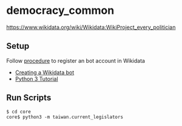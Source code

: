 # democracy_common
https://www.wikidata.org/wiki/Wikidata:WikiProject_every_politician

## Setup
Follow [procedure](https://www.wikidata.org/wiki/Wikidata:Bots) to register an bot account in Wikidata
* [Creating a Wikidata bot](https://www.wikidata.org/wiki/Wikidata:Creating_a_bot)
* [Python 3 Tutorial](https://www.wikidata.org/wiki/Wikidata:Pywikibot_-_Python_3_Tutorial)

## Run Scripts
```
$ cd core
core$ python3 -m taiwan.current_legislators
```

